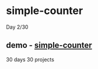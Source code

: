 # simple-counter
Day 2/30

demo - [simple-counter](https://therealgeekfruit.github.io/simple-counter)
---
30 days 30 projects
